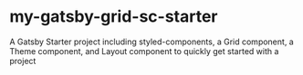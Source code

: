 # my-gatsby-grid-sc-starter
 A Gatsby Starter project including styled-components, a Grid component, a Theme component, and Layout component to quickly get started with a project
